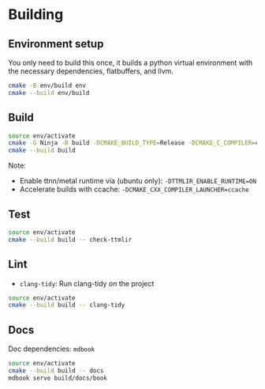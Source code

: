 # Building

## Environment setup

You only need to build this once, it builds a python virtual environment with the necessary dependencies, flatbuffers, and llvm.

```bash
cmake -B env/build env
cmake --build env/build
```

## Build

```bash
source env/activate
cmake -G Ninja -B build -DCMAKE_BUILD_TYPE=Release -DCMAKE_C_COMPILER=clang -DCMAKE_CXX_COMPILER=clang++
cmake --build build
```

Note:
- Enable ttnn/metal runtime via (ubuntu only): `-DTTMLIR_ENABLE_RUNTIME=ON`
- Accelerate builds with ccache: `-DCMAKE_CXX_COMPILER_LAUNCHER=ccache`

## Test

```bash
source env/activate
cmake --build build -- check-ttmlir
```

## Lint

- `clang-tidy`: Run clang-tidy on the project
```bash
source env/activate
cmake --build build -- clang-tidy
```

## Docs

Doc dependencies: `mdbook`

```bash
source env/activate
cmake --build build -- docs
mdbook serve build/docs/book
```
